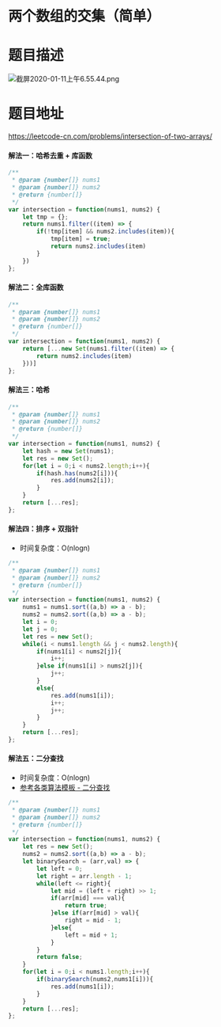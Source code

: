 # 两个数组的交集（简单）
# 题目描述
![截屏2020-01-11上午6.55.44.png](https://pic.leetcode-cn.com/6842741da1b88ed76c593c673f91a00db5fe68e13cb3fe980eb533c361ceb331-%E6%88%AA%E5%B1%8F2020-01-11%E4%B8%8A%E5%8D%886.55.44.png)
# 题目地址
<https://leetcode-cn.com/problems/intersection-of-two-arrays/>
#### 解法一：哈希去重 + 库函数
```javascript
/**
 * @param {number[]} nums1
 * @param {number[]} nums2
 * @return {number[]}
 */
var intersection = function(nums1, nums2) {
    let tmp = {};
    return nums1.filter((item) => {
        if(!tmp[item] && nums2.includes(item)){
            tmp[item] = true;
            return nums2.includes(item)
        }
    })
};
```
#### 解法二：全库函数
```javascript
/**
 * @param {number[]} nums1
 * @param {number[]} nums2
 * @return {number[]}
 */
var intersection = function(nums1, nums2) {
    return [...new Set(nums1.filter((item) => {
        return nums2.includes(item)
    }))]
};
```
#### 解法三：哈希
```javascript
/**
 * @param {number[]} nums1
 * @param {number[]} nums2
 * @return {number[]}
 */
var intersection = function(nums1, nums2) {
    let hash = new Set(nums1);
    let res = new Set();
    for(let i = 0;i < nums2.length;i++){
        if(hash.has(nums2[i])){
            res.add(nums2[i]);
        }
    }
    return [...res];
};
```
#### 解法四：排序 + 双指针
+ 时间复杂度：O(nlogn)
```javascript
/**
 * @param {number[]} nums1
 * @param {number[]} nums2
 * @return {number[]}
 */
var intersection = function(nums1, nums2) {
    nums1 = nums1.sort((a,b) => a - b);
    nums2 = nums2.sort((a,b) => a - b);
    let i = 0;
    let j = 0;
    let res = new Set();
    while(i < nums1.length && j < nums2.length){
        if(nums1[i] < nums2[j]){
            i++;
        }else if(nums1[i] > nums2[j]){
            j++;
        }
        else{
            res.add(nums1[i]);
            i++;
            j++;
        }
    }
    return [...res];
};
```
#### 解法五：二分查找
+ 时间复杂度：O(nlogn)
+ [参考各类算法模板 - 二分查找](https://github.com/Alex660/Algorithms-and-data-structures/blob/master/theoreticalKnowledge/AlgorithmTemplate%E7%AE%97%E6%B3%95%E6%A8%A1%E6%9D%BF.md)
```javascript
/**
 * @param {number[]} nums1
 * @param {number[]} nums2
 * @return {number[]}
 */
var intersection = function(nums1, nums2) {
    let res = new Set();
    nums2 = nums2.sort((a,b) => a - b);
    let binarySearch = (arr,val) => {
        let left = 0;
        let right = arr.length - 1;
        while(left <= right){
            let mid = (left + right) >> 1;
            if(arr[mid] === val){
                return true;
            }else if(arr[mid] > val){
                right = mid - 1;
            }else{
                left = mid + 1;
            }
        }
        return false;
    }
    for(let i = 0;i < nums1.length;i++){
        if(binarySearch(nums2,nums1[i])){
            res.add(nums1[i]);
        }
    }
    return [...res];
};
```